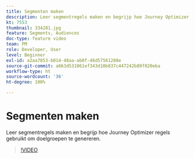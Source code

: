 ```yaml
---
title: Segmenten maken
description: Leer segmentregels maken en begrijp hoe Journey Optimizer regels gebruikt om doelgroepen te genereren.
kt: 7553
thumbnail: 334281.jpg
feature: Segments, Audiences
doc-type: feature video
team: PM
role: Developer, User
level: Beginner
exl-id: a2aa7853-b014-48aa-ab0f-46d57561288e
source-git-commit: a663d531061ef343d10b837c447242b89f020eba
workflow-type: ht
source-wordcount: '36'
ht-degree: 100%

---
```


# Segmenten maken

Leer segmentregels maken en begrijp hoe Journey Optimizer regels gebruikt om doelgroepen te genereren.

>[!VIDEO](https://video.tv.adobe.com/v/334281?quality=12)
